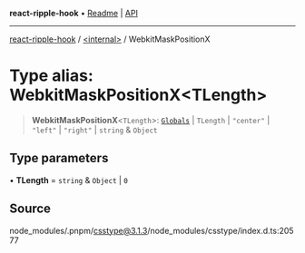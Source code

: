 **react-ripple-hook** • [Readme](../../README.md) \| [API](../../globals.md)

---

[react-ripple-hook](../../README.md) / [\<internal\>](../README.md) / WebkitMaskPositionX

# Type alias: WebkitMaskPositionX\<TLength\>

> **WebkitMaskPositionX**\<`TLength`\>: [`Globals`](Globals.md) \| `TLength` \| `"center"` \| `"left"` \| `"right"` \| `string` & `Object`

## Type parameters

• **TLength** = `string` & `Object` \| `0`

## Source

node_modules/.pnpm/csstype@3.1.3/node_modules/csstype/index.d.ts:20577
